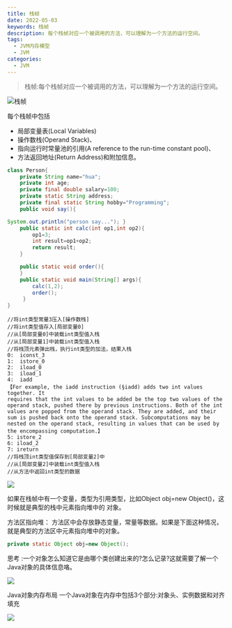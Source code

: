 ```yaml
---
title: 栈帧
date: 2022-05-03
keywords: 栈帧
description: 每个栈帧对应一个被调用的方法，可以理解为一个方法的运行空间。
tags:
  - JVM内存模型
  - JVM
categories:
  - JVM
---
```


> 栈帧:每个栈帧对应一个被调用的方法，可以理解为一个方法的运行空间。

![栈帧](http://java-run-blog.oss-cn-zhangjiakou.aliyuncs.com/dcd8f3c3679b4b619b984a776e8a0d79.png)

每个栈帧中包括
- 局部变量表(Local Variables)
- 操作数栈(Operand Stack)、
- 指向运行时常量池的引用(A reference to the run-time constant pool)、
- 方法返回地址(Return Address)和附加信息。

```java
class Person{
    private String name="hua";
    private int age;
    private final double salary=100;
    private static String address;
    private final static String hobby="Programming";
    public void say(){

System.out.println("person say..."); }
    public static int calc(int op1,int op2){
        op1=3;
        int result=op1+op2;
        return result;
    }

    public static void order(){
    }
    public static void main(String[] args){
        calc(1,2);
        order();
     }
}
```

```
//将int类型常量3压入[操作数栈]
//将int类型值存入[局部变量0]
//从[局部变量0]中装载int类型值入栈 
//从[局部变量1]中装载int类型值入栈 
//将栈顶元素弹出栈，执行int类型的加法，结果入栈
0:  iconst_3
1:  istore_0
2:  iload_0
3:  iload_1
4:  iadd
【For example, the iadd instruction (§iadd) adds two int values together. It
requires that the int values to be added be the top two values of the operand stack, pushed there by previous instructions. Both of the int values are popped from the operand stack. They are added, and their sum is pushed back onto the operand stack. Subcomputations may be nested on the operand stack, resulting in values that can be used by the encompassing computation.】
5: istore_2
6: iload_2
7: ireturn
//将栈顶int类型值保存到[局部变量2]中 
//从[局部变量2]中装载int类型值入栈 
//从方法中返回int类型的数据
```

![](http://java-run-blog.oss-cn-zhangjiakou.aliyuncs.com/fe42195a4d7d403183e13105b6146292.png)

如果在栈帧中有一个变量，类型为引用类型，比如Object obj=new Object()，这时候就是典型的栈中元素指向堆中的 对象。

方法区指向堆：
方法区中会存放静态变量，常量等数据。如果是下面这种情况，就是典型的方法区中元素指向堆中的对象。

```java
private static Object obj=new Object();
```

思考 :一个对象怎么知道它是由哪个类创建出来的?怎么记录?这就需要了解一个Java对象的具体信息咯。

![](http://java-run-blog.oss-cn-zhangjiakou.aliyuncs.com/1126821effc84e35befcedc788130a55.png)

Java对象内存布局
一个Java对象在内存中包括3个部分:对象头、实例数据和对齐填充

![](http://java-run-blog.oss-cn-zhangjiakou.aliyuncs.com/e1426ee48f6b4f79b5838ac343ab9af2.png)
